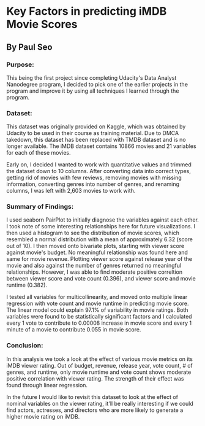 # Key Factors in predicting iMDB Movie Scores
## By Paul Seo

### Purpose:
This being the first project since completing Udacity's Data Analyst Nanodegree program, I decided to pick one of the earlier projects in the program and improve it by using all techniques I learned through the program.

### Dataset:
This dataset was originally provided on Kaggle, which was obtained by Udacity to be used in their course as training material. Due to DMCA takedown, this dataset has been replaced with TMDB dataset and is no longer available. The iMDB dataset contains 10866 movies and 21 variables for each of these movies. 

Early on, I decided I wanted to work with quantitative values and trimmed the dataset down to 10 columns. After converting data into correct types, getting rid of movies with few reviews, removing movies with missing information, converting genres into number of genres, and renaming columns, I was left with 2,603 movies to work with.

### Summary of Findings:
I used seaborn PairPlot to initially diagnose the variables against each other. I took note of some interesting relationships here for future visualizations. I then used a histogram to see the distribution of movie scores, which resembled a normal distribution with a mean of approximately 6.32 (score out of 10). I then moved onto bivariate plots, starting with viewer score against movie's budget. No meaningful relationship was found here and same for movie revenue. Plotting viewer score against release year of the movie and also against the number of genres returned no meaningful relationships. However, I was able to find moderate positive correltion between viewer score and vote count (0.396), and viewer score and movie runtime (0.382).

I tested all variables for multicollinearity, and moved onto multiple linear regression with vote count and movie runtime in predicting movie score. The linear model could explain 97.1% of variability in movie ratings. Both variables were found to be statistically significant factors and I calculated every 1 vote to contribute to 0.00008 increase in movie score and every 1 minute of a movie to contribute 0.055 in movie score.

### Conclusion:
In this analysis we took a look at the effect of various movie metrics on its iMDB viewer rating. Out of budget, revenue, release year, vote count, # of genres, and runtime, only movie runtime and vote count shows moderate positive correlation with viewer rating. The strength of their effect was found through linear regression.

In the future I would like to revisit this dataset to look at the effect of nominal variables on the viewer rating, it'll be really interesting if we could find actors, actresses, and directors who are more likely to generate a higher movie rating on iMDB.
